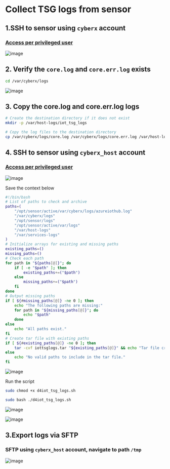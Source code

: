 # Collect TSG logs from sensor

## 1.SSH to sensor using `cyberx` account
### [Access per privileged user](https://learn.microsoft.com/en-us/azure/defender-for-iot/organizations/roles-on-premises#access-per-privileged-user)
![image](https://github.com/user-attachments/assets/aac6174b-929c-433d-8791-b242c267c17d)


## 2. Verify the `core.log` and `core.err.log` exists
```sh
cd /var/cyberx/logs
```
![image](https://github.com/user-attachments/assets/2cc1bb09-3f4e-4608-923c-f4a7c4229835)

## 3. Copy the core.log and core.err.log logs
```sh
# Create the destination directory if it does not exist
mkdir -p /var/host-logs/iot_tsg_logs

# Copy the log files to the destination directory
cp /var/cyberx/logs/core.log /var/cyberx/logs/core.err.log /var/host-logs/iot_tsg_logs/
```

## 4. SSH to sensor using `cyberx_host` account
### [Access per privileged user](https://learn.microsoft.com/en-us/azure/defender-for-iot/organizations/roles-on-premises#access-per-privileged-user)
![image](https://github.com/user-attachments/assets/3428d642-5b9e-4fb0-b2ee-a240c220d599)


Save the context below
```sh
#!/bin/bash
# List of paths to check and archive
paths=(
    "/opt/sensor/active/var/cyberx/logs/azureiothub.log"
    "/var/cyberx/logs"
    "/opt/sensor/logs"
    "/opt/sensor/active/var/logs"
    "/var/host-logs"
    "/var/services-logs"
)
# Initialize arrays for existing and missing paths
existing_paths=()
missing_paths=()
# Check each path
for path in "${paths[@]}"; do
    if [ -e "$path" ]; then
        existing_paths+=("$path")
    else
        missing_paths+=("$path")
    fi
done
# Output missing paths
if [ ${#missing_paths[@]} -ne 0 ]; then
    echo "The following paths are missing:"
    for path in "${missing_paths[@]}"; do
        echo "$path"
    done
else
    echo "All paths exist."
fi
# Create tar file with existing paths
if [ ${#existing_paths[@]} -ne 0 ]; then
    tar -cvf iottsglogs.tar "${existing_paths[@]}" && echo "Tar file created: iottsglogs.tar"
else
    echo "No valid paths to include in the tar file."
fi
```

![image](https://github.com/user-attachments/assets/e7ebef8c-dbc0-44c9-8d06-7d7fd58bd934)


Run the script
```sh
sudo chmod +x d4iot_tsg_logs.sh
```
```sh
sudo bash ./d4iot_tsg_logs.sh
```

![image](https://github.com/user-attachments/assets/3336e50c-2a8b-40aa-9db9-7338f7e1e351)

![image](https://github.com/user-attachments/assets/d9e597ef-85ef-44f3-aac7-fafe9f85ff98)


## 3.Export logs via SFTP
### SFTP using `cyberx_host` account, navigate to path `/tmp`
![image](https://github.com/user-attachments/assets/6767b546-0218-4720-bd20-822ff6f041f1)



